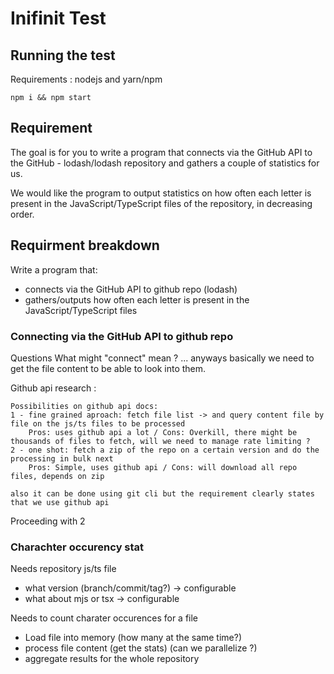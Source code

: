 # Inifinit Test

## Running the test

Requirements : nodejs and yarn/npm 

```
npm i && npm start
```

## Requirement

The goal is for you to write a program that connects via the GitHub API to the GitHub - lodash/lodash repository and gathers a couple of statistics for us.

We would like the program to output statistics on how often each letter is present in the JavaScript/TypeScript files of the repository, in decreasing order.

## Requirment breakdown

Write a program that:
- connects via the GitHub API to github repo (lodash)
- gathers/outputs how often each letter is present in the JavaScript/TypeScript files

### Connecting via the GitHub API to github repo 

Questions
What might "connect" mean ? ... anyways basically we need to get the file content to be able to look into them.

Github api research :

```
Possibilities on github api docs:
1 - fine grained aproach: fetch file list -> and query content file by file on the js/ts files to be processed
    Pros: uses github api a lot / Cons: Overkill, there might be thousands of files to fetch, will we need to manage rate limiting ?  
2 - one shot: fetch a zip of the repo on a certain version and do the processing in bulk next 
    Pros: Simple, uses github api / Cons: will download all repo files, depends on zip

also it can be done using git cli but the requirement clearly states that we use github api

```

Proceeding with 2

### Charachter occurency stat

Needs repository js/ts file
- what version (branch/commit/tag?) -> configurable
- what about mjs or tsx -> configurable

Needs to count charater occurences for a file
- Load file into memory (how many at the same time?)
- process file content (get the stats) (can we parallelize ?)
- aggregate results for the whole repository


